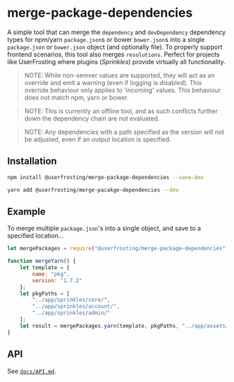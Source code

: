 merge-package-dependencies
=================

A simple tool that can merge the `dependency` and `devDependency` dependency types for npm/yarn `package.json`s or bower `bower.json`s into a single `package.json` or `bower.json` object (and optionally file). To properly support frontend scenarios, this tool also merges `resolutions`.  Perfect for projects like UserFrosting where plugins (*Sprinkles*) provide virtually all functionality.

> NOTE: While non-semver values are supported, they will act as an override and emit a warning (even if logging is disabled). This override behaviour only applies to 'incoming' values. This behaviour does not match npm, yarn or bower.

> NOTE: This is currently an offline tool, and as such conflicts further down the dependency chain are not evaluated.

> NOTE: Any dependencies with a path specified as the version will not be adjusted, even if an output location is specified.

Installation
------------
```bash
npm install @userfrosting/merge-package-dependencies --save-dev
```
```bash
yarn add @userfrosting/merge-pacakge-dependencies --dev
```

Example
-------

To merge multiple `package.json`'s into a single object, and save to a specified location...
```js
let mergePackages = require("@userfrosting/merge-package-dependencies");

function mergeYarn() {
    let template = {
        name: "pkg",
        version: "1.7.2"
    };
    let pkgPaths = [
        "../app/sprinkles/core/",
        "../app/sprinkles/account/",
        "../app/sprinkles/admin/"
    ];
    let result = mergePackages.yarn(template, pkgPaths, "../app/assets/");
}
```

API
---
See [`docs/API.md`](docs/API.md).